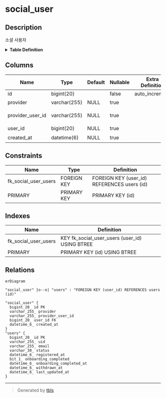 # social_user

## Description

소셜 사용자

<details>
<summary><strong>Table Definition</strong></summary>

```sql
CREATE TABLE `social_user` (
  `id` bigint(20) NOT NULL AUTO_INCREMENT COMMENT 'ID',
  `provider` varchar(255) DEFAULT NULL COMMENT '제공자',
  `provider_user_id` varchar(255) DEFAULT NULL COMMENT '제공자 사용자 ID',
  `user_id` bigint(20) DEFAULT NULL COMMENT '사용자 ID',
  `created_at` datetime(6) DEFAULT NULL COMMENT '생성일시',
  PRIMARY KEY (`id`),
  KEY `fk_social_user_users` (`user_id`),
  CONSTRAINT `fk_social_user_users` FOREIGN KEY (`user_id`) REFERENCES `users` (`id`)
) ENGINE=InnoDB DEFAULT CHARSET=utf8mb4 COLLATE=utf8mb4_unicode_ci COMMENT='소셜 사용자'
```

</details>

## Columns

| Name | Type | Default | Nullable | Extra Definition | Children | Parents | Comment |
| ---- | ---- | ------- | -------- | ---------------- | -------- | ------- | ------- |
| id | bigint(20) |  | false | auto_increment |  |  | ID |
| provider | varchar(255) | NULL | true |  |  |  | 제공자 |
| provider_user_id | varchar(255) | NULL | true |  |  |  | 제공자 사용자 ID |
| user_id | bigint(20) | NULL | true |  |  | [users](users.md) | 사용자 ID |
| created_at | datetime(6) | NULL | true |  |  |  | 생성일시 |

## Constraints

| Name | Type | Definition |
| ---- | ---- | ---------- |
| fk_social_user_users | FOREIGN KEY | FOREIGN KEY (user_id) REFERENCES users (id) |
| PRIMARY | PRIMARY KEY | PRIMARY KEY (id) |

## Indexes

| Name | Definition |
| ---- | ---------- |
| fk_social_user_users | KEY fk_social_user_users (user_id) USING BTREE |
| PRIMARY | PRIMARY KEY (id) USING BTREE |

## Relations

```mermaid
erDiagram

"social_user" }o--o| "users" : "FOREIGN KEY (user_id) REFERENCES users (id)"

"social_user" {
  bigint_20_ id PK
  varchar_255_ provider
  varchar_255_ provider_user_id
  bigint_20_ user_id FK
  datetime_6_ created_at
}
"users" {
  bigint_20_ id PK
  varchar_255_ uid
  varchar_255_ email
  varchar_30_ status
  datetime_6_ registered_at
  bit_1_ onboarding_completed
  datetime_6_ onboarding_completed_at
  datetime_6_ withdrawn_at
  datetime_6_ last_updated_at
}
```

---

> Generated by [tbls](https://github.com/k1LoW/tbls)

